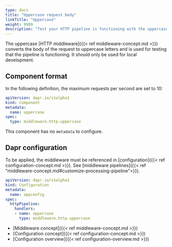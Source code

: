 ```yaml
---
type: docs
title: "Uppercase request body"
linkTitle: "Uppercase"
weight: 9999
description: "Test your HTTP pipeline is functioning with the uppercase middleware"
---
```


The uppercase [HTTP middleware]({{< ref middleware-concept.md >}}) converts the body of the request to uppercase letters and is used for testing that the pipeline is functioning. It should only be used for local development.

## Component format

In the following definition, the maximum requests per second are set to 10:
```yaml
apiVersion: dapr.io/v1alpha1
kind: Component
metadata:
  name: uppercase
spec:
  type: middleware.http.uppercase
```

This component has no `metadata` to configure.

## Dapr configuration

To be applied, the middleware must be referenced in [configuration]({{< ref configuration-concept.md >}}). See [middleware pipelines]({{< ref "middleware-concept.md#customize-processing-pipeline">}}).

```yaml
apiVersion: dapr.io/v1alpha1
kind: Configuration
metadata:
  name: appconfig
spec:
  httpPipeline:
    handlers:
    - name: uppercase
      type: middleware.http.uppercase
```

- [Middleware concept]({{< ref middleware-concept.md >}})
- [Configuration concept]({{< ref configuration-concept.md >}})
- [Configuration overview]({{< ref configuration-overview.md >}})
